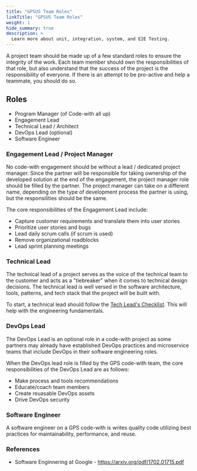 ```yaml
---
title: "GPSUS Team Roles"
linkTitle: "GPSUS Team Roles"
weight: 1
hide_summary: true
description: >
  Learn more about unit, integration, system, and E2E Testing.
---
```


A project team should be made up of a few standard roles to ensure the integrity of the work. Each team member should own the responsibilities of that role, but also understand that the success of the project is the responsibility of everyone. If there is an attempt to be pro-active and help a teammate, you should do so.

## Roles

* Program Manager (of Code-with all up)
* Engagement Lead 
* Technical Lead / Architect
* DevOps Lead (optional)
* Software Engineer

### Engagement Lead  / Project Manager

No code-with engagement should be without a lead / dedicated project manager. Since the partner will be responsible for taking ownership of the developed solution at the end of the engagement, the project manager role should be filled by the partner. The project manager can take on a different name, depending on the type of development process the partner is using, but the responsilities should be the same. 

The core responsibilities of the Engagement Lead include:
* Capture customer requirements and translate them into user stories
* Prioritize user stories and bugs
* Lead daily scrum calls (if scrum is used)
* Remove organizational roadblocks
* Lead sprint planning meetings


### Technical Lead

The technical lead of a project serves as the voice of the technical team to the customer and acts as a "tiebreaker" when it comes to technical design decisions. The technical lead is well versed in the software architecture, tools, patterns, and tech stack that the project will be built with. 

To start, a technical lead should follow the [Tech Lead's Checklist](tech-leads-checklist.md). This will help with the engineering fundamentals.

### DevOps Lead

The DevOps Lead is an optional role in a code-with project as some partners may already have established DevOps practices and microservice teams that include DevOps in their software engineering roles.

When the DevOps lead role is filled by the GPS code-with team, the core responsibilities of the DevOps Lead are as follows:

* Make process and tools recommendations
* Educate/coach team members 
* Create reuasable DevOps assets
* Drive DevOps security

### Software Engineer

A software engineer on a GPS code-with is writes quality code utilizing best practices for maintainability, performance, and reuse.

### References 
* Software Enginnering at Google - https://arxiv.org/pdf/1702.01715.pdf